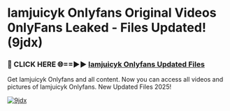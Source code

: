 # Iamjuicyk Onlyfans Original Videos 0nlyFans Leaked - Files Updated! (9jdx)

<h3>🔴 CLICK HERE 🌐==►► <a href="https://tinyurl.com/ehrbuxhb" rel="nofollow">Iamjuicyk Onlyfans Updated Files</a></h3>

Get Iamjuicyk Onlyfans and all content. Now you can access all videos and pictures of Iamjuicyk Onlyfans. New Updated Files 2025!

[![9jdx](https://i.imgur.com/lVYEuWS.gif)](https://tinyurl.com/ehrbuxhb)
